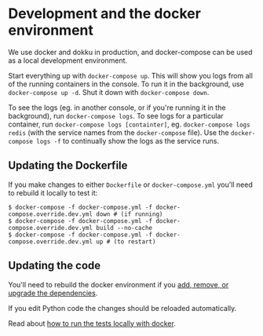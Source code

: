 # Development and the docker environment

We use docker and dokku in production, and docker-compose can be used as a local development environment.

Start everything up with `docker-compose up`. This will show you logs from all of the running containers in the console. To run it in the background, use `docker-compose up -d`. Shut it down with `docker-compose down`.

To see the logs (eg. in another console, or if you're running it in the background), run `docker-compose logs`. To see logs for a particular container, run `docker-compose logs [containter]`, eg. `docker-compose logs redis` (with the service names from the `docker-compose` file). Use the `docker-compose logs -f` to continually show the logs as the service runs.

## Updating the Dockerfile

If you make changes to either `Dockerfile` or `docker-compose.yml` you'll need to rebuild it locally to test it:

```
$ docker-compose -f docker-compose.yml -f docker-compose.override.dev.yml down # (if running)
$ docker-compose -f docker-compose.yml -f docker-compose.override.dev.yml build --no-cache
$ docker-compose -f docker-compose.yml -f docker-compose.override.dev.yml up # (to restart)
```

## Updating the code

You'll need to rebuild the docker environment if you [add, remove, or upgrade the dependencies](dependencies.md).

If you edit Python code the changes should be reloaded automatically.

Read about [how to run the tests locally with docker](tests.md).